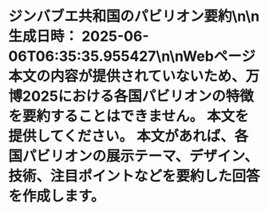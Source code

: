 # ジンバブエ共和国のパビリオン要約\n\n**生成日時：** 2025-06-06T06:35:35.955427\n\nWebページ本文の内容が提供されていないため、万博2025における各国パビリオンの特徴を要約することはできません。  本文を提供してください。  本文があれば、各国パビリオンの展示テーマ、デザイン、技術、注目ポイントなどを要約した回答を作成します。